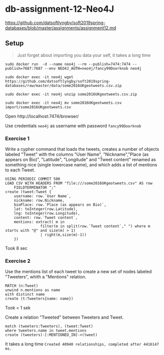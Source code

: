 # db-assignment-12-Neo4J
https://github.com/datsoftlyngby/soft2019spring-databases/blob/master/assignments/assignment12.md
## Setup

> Just forget about importing you data your self, it takes a long time

```
sudo docker run  -d --name neo4j --rm --publish=7474:7474 --publish=7687:7687 --env NEO4J_AUTH=neo4j/fancy99Doorknob neo4j

sudo docker exec -it neo4j wget https://github.com/datsoftlyngby/soft2019spring-databases/raw/master/data/some2016UKgeotweets.csv.zip

sudo docker exec -it neo4j unzip some2016UKgeotweets.csv.zip

sudo docker exec -it neo4j mv some2016UKgeotweets.csv import/some2016UKgeotweets.csv
```

Open http://localhost:7474/browser/

Use credentials `neo4j` as username with password `fancy99Doorknob`

### Exercise 1

Write a cypher command that loads the tweets, creates a number of objects labeled "Tweet" with the columns "User Name", "Nickname","Place (as appears on Bio)", "Latitude", "Longitude" and "Tweet content" renamed as something nice (single lowercase name), and which adds a list of mentions to each Tweet.

```
USING PERIODIC COMMIT 500
LOAD CSV WITH HEADERS FROM "file:///some2016UKgeotweets.csv" AS row 
    FIELDTERMINATOR ";"
create (tweet:Tweet {
	username: row.`User Name`,
    nickname: row.Nickname,
    bioPlace: row.`Place (as appears on Bio)`,
    lat: toInteger(row.Latitude),
    lng: toInteger(row.Longitude),
    content: row.`Tweet content`,
    mentions: extract( m in 
                filter(m in split(row.`Tweet content`," ") where m starts with "@" and size(m) > 1) 
                | right(m,size(m)-1))
    })
```
Took 8 sec

### Exercise 2

Use the mentions list of each tweet to create a new set of nodes labeled "Tweeters", whith a "Mentions" relation.

```
MATCH (n:Tweet) 
unwind n.mentions as name
with distinct name
create (t:Tweeters{name: name})
```
Took < 1 sek

Create a relation "Tweeted" between Tweeters and Tweet.

```
match (tweeters:Tweeters), (tweet:Tweet)
where tweeters.name in tweet.mentions 
create (tweeters)-[:MENTIONED_IN]->(tweet)
```

It takes a long time `Created 40940 relationships, completed after 4416147 ms.`

